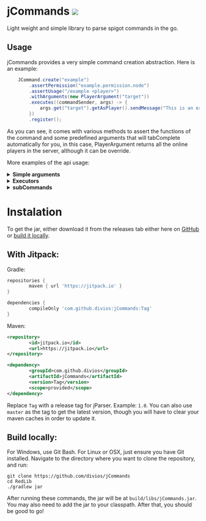 # jCommands [![](https://jitpack.io/v/divios/JCommands.svg)](https://jitpack.io/#divios/JCommands)
Light weight and simple library to parse spigot commands in the go.

## Usage

jCommands provides a very simple command creation abstraction. Here is an example:

```java
    JCommand.create("example")
        .assertPermission("example.permission.node")
        .assertUsage("/example <player>")
        .withArguments(new PlayerArgument("target"))
        .executes((commandSender, args) -> {
            args.get("target").getAsPlayer().sendMessage("This is an example");
        })
        .register();
```

As you can see, it comes with various methods to assert the functions of the command and 
some predefined arguments that will tabComplete automatically for you, in this case, 
PlayerArgument returns all the online players in the server, although it can be override. 

More examples of the api usage:

<details>
	<summary><b>Simple arguments</b></summary>
    
```java
JCommand.create("simpleArguments")
        .assertRequirements((commandSender) -> commandSender.isOp())   // The command will only be executed if certain conditions are met
        .withArguments(new IntegerArgument("int"), new BooleanArgument("boolean"))  // The arguments are parsed in order
        .executes((commandSender, args) -> {
            int number = args.get("int").getAsInt();    // You can get the argument by name
            boolean bool = args.get(1).getAsBoolean();  // Or by position
         })
        .register();
```
    
</details>  

<details>
	<summary><b>Executors</b></summary>
    
```java
JCommand.create("executorExample")
        .executesPlayer((player, args) -> {    // Will only be executed if the command is called by a player
             // Do something
        })
        .executesConsole((console, args) -> {  // Will only be executed if the command is called from console
             // Do something
         })
        .executes((console, args) -> {         // Executes no matter who called the command
             // Do something
         })
        .register();
```
    
</details>  

<details>
	<summary><b>subCommands</b></summary>
    
```java
JCommand.create("essentials")
        .withSubcommands(JCommand.create("warp")
                 .withArguments(new StringArgument("permission"))
                 .withArguments(new StringArgument("groupName"))
                 .executes((sender, args) -> {
                     //perm group add code
                 })
                )
         .withSubcommands(JCommand.create("setWarp")
                  .withArguments(new StringArgument("permission"))
                  .withArguments(new StringArgument("userName"))
                  .executes((sender, args) -> {
                      //perm user add code
                  })
                )
          .withSubcommands(JCommand.create("spawn")
                  .withArguments(new StringArgument("permission"))
                  .withArguments(new StringArgument("userName"))
                  .executes((sender, args) -> {
                      //perm user remove code
                  })
           )
          .register();
```
    
</details> 


# Instalation

To get the jar, either download it from the releases tab either here on [GitHub](https://github.com/divios/jCommands/releases) or [build it locally](https://github.com/divios/jCommands#build-locally).

## With Jitpack:

Gradle:

```groovy
repositories {
        maven { url 'https://jitpack.io' }
}

```

```groovy
dependencies {
        compileOnly 'com.github.divios:jCommands:Tag'
}
```

Maven:

```xml
<repository>
        <id>jitpack.io</id>
        <url>https://jitpack.io</url>
</repository>
```

```xml
<dependency>
        <groupId>com.github.divios</groupId>
        <artifactId>jCommands</artifactId>
        <version>Tag</version>
        <scope>provided</scope>
</dependency>
```
Replace `Tag` with a release tag for jParser. Example: `1.0`. You can also use `master` as the tag to get the latest version, though you will have to clear your maven caches in order to update it.

## Build locally:

For Windows, use Git Bash. For Linux or OSX, just ensure you have Git installed. Navigate to the directory where you want to clone the repository, and run:

```
git clone https://github.com/divios/jCommands
cd RedLib
./gradlew jar
```

After running these commands, the jar will be at `build/libs/jCommands.jar`.
You may also need to add the jar to your classpath. After that, you should be good to go!
